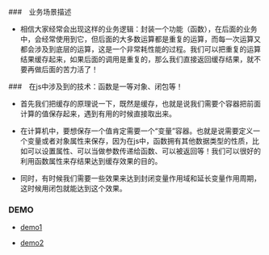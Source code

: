 ###　业务场景描述

* 相信大家经常会出现这样的业务逻辑：封装一个功能（函数），在后面的业务中，会经常使用到它，但后面的大多数运算都是重复的运算，而每一次运算又都会涉及到底层的运算，这是一个非常耗性能的过程。我们可以把重复的运算结果缓存起来，如果后面的调用是重复的，那么我们直接返回缓存结果，就不要再做后面的苦力活了！

###　在js中涉及到的技术：函数是一等对象、闭包等！

* 首先我们把缓存的原理说一下，既然是缓存，也就是说我们需要个容器把前面计算的值保存起来，遇到有用的时候直接取出来。

* 在计算机中，要想保存一个值肯定需要一个“变量”容器。也就是说需要定义一个变量或者对象属性来保存，因为在js中，函数拥有其他数据类型的性质，比如可以设置属性、可以当做参数传递给函数、可以被返回等！我们可以很好的利用函数属性来存结果达到缓存效果的目的。

* 同时，有时候我们需要一些效果来达到封闭变量作用域和延长变量作用周期，这时候用闭包就能达到这个效果。

### DEMO

* [demo1](https://github.com/woai30231/JavascriptDetails/blob/master/1/demo.js)

* [demo2]()